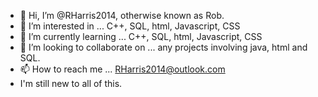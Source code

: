 - 👋 Hi, I’m @RHarris2014, otherwise known as Rob.
- 👀 I’m interested in ... C++, SQL, html, Javascript, CSS
- 🌱 I’m currently learning ... C++, SQL, html, Javascript, CSS
- 💞️ I’m looking to collaborate on ... any projects involving java, html and SQL.
- 📫 How to reach me ... RHarris2014@outlook.com
- I'm still new to all of this.

<!---
RHarris2014/RHarris2014 is a ✨ special ✨ repository because its `README.md` (this file) appears on your GitHub profile.
You can click the Preview link to take a look at your changes.
--->
